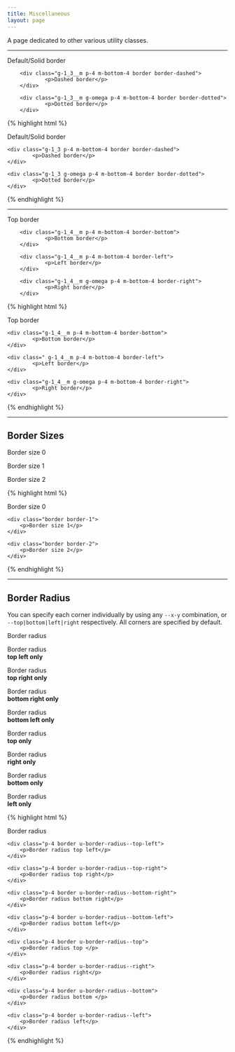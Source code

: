 ```yaml
---
title: Miscellaneous
layout: page
---
```


<p class="t-4">A page dedicated to other various utility classes.</p>

<hr />

<div class="container-m">
		<div class="g-1_3__m p-4 m-bottom-4 border">
				<p>Default/Solid border</p>
		</div>

		<div class="g-1_3__m p-4 m-bottom-4 border border-dashed">
				<p>Dashed border</p>
		</div>

		<div class="g-1_3__m g-omega p-4 m-bottom-4 border border-dotted">
				<p>Dotted border</p>
		</div>
</div>

{% highlight html %}
	<div class="g-1_3 p-4 m-bottom-4 border">
			<p>Default/Solid border</p>
	</div>

	<div class="g-1_3 p-4 m-bottom-4 border border-dashed">
			<p>Dashed border</p>
	</div>

	<div class="g-1_3 g-omega p-4 m-bottom-4 border border-dotted">
			<p>Dotted border</p>
	</div>
{% endhighlight %}

<hr />

<div class="container-m">
		<div class="g-1_4__m p-4 m-bottom-4 border-top">
				<p>Top border</p>
		</div>

		<div class="g-1_4__m p-4 m-bottom-4 border-bottom">
				<p>Bottom border</p>
		</div>

		<div class="g-1_4__m p-4 m-bottom-4 border-left">
				<p>Left border</p>
		</div>

		<div class="g-1_4__m g-omega p-4 m-bottom-4 border-right">
				<p>Right border</p>
		</div>
</div>

{% highlight html %}
	<div class="g-1_4__m p-4 m-bottom-4 border-top">
			<p>Top border</p>
	</div>

	<div class="g-1_4__m p-4 m-bottom-4 border-bottom">
			<p>Bottom border</p>
	</div>

	<div class=" g-1_4__m p-4 m-bottom-4 border-left">
			<p>Left border</p>
	</div>

	<div class="g-1_4__m g-omega p-4 m-bottom-4 border-right">
			<p>Right border</p>
	</div>
{% endhighlight %}

<hr />

<h2 class="m-bottom-4">Border Sizes</h2>

<div class="container-m">
	<div class="g-1_3__m p-4 m-bottom-4 bg-c-g100 border border-0">
		<p>Border size 0</p>
	</div>
	<div class="g-1_3__m p-4 m-bottom-4 bg-c-g100 border border-1">
		<p>Border size 1</p>
	</div>
	<div class="g-1_3__m g-omega p-4 m-bottom-4 bg-c-g100 border border-2">
		<p>Border size 2</p>
	</div>
</div>

{% highlight html %}
	<div class="border border-0">
		<p>Border size 0</p>
	</div>

	<div class="border border-1">
		<p>Border size 1</p>
	</div>

	<div class="border border-2">
		<p>Border size 2</p>
	</div>
{% endhighlight %}

<hr />

<h2 class="m-bottom-4">Border Radius</h2>

<p class="t-4 m-bottom">You can specify each corner individually by using any <code>--x-y</code> combination, or <code>--top|bottom|left|right</code> respectively. All corners are specified by default.</p>

<div class="p-4 border u-border-radius m-bottom">
		<p>Border radius</p>
</div>
<div class="container-full-width">
	<div class="g-1_4__m p-4 border u-border-radius--top-left m-bottom">
		<p>Border radius <br /><strong>top left only</strong></p>
	</div>
	<div class="g-1_4__m p-4 border u-border-radius--top-right m-bottom">
		<p>Border radius <br /><strong>top right only</strong></p>
	</div>
	<div class="g-1_4__m p-4 border u-border-radius--bottom-right m-bottom">
		<p>Border radius <br /><strong>bottom right only</strong></p>
	</div>
		<div class="g-1_4__m p-4 border u-border-radius--bottom-left m-bottom">
		<p>Border radius <br /><strong>bottom left only</strong></p>
	</div>
</div>
<div class="container-full-width">
	<div class="g-1_4__m p-4 border u-border-radius--top m-bottom">
		<p>Border radius <br /><strong>top only</strong></p>
	</div>
	<div class="g-1_4__m p-4 border u-border-radius--right m-bottom">
		<p>Border radius <br /><strong>right only</strong></p>
	</div>
	<div class="g-1_4__m p-4 border u-border-radius--bottom m-bottom">
		<p>Border radius <br /><strong>bottom only</strong></p>
	</div>
	<div class="g-1_4__m p-4 border u-border-radius--left m-bottom">
		<p>Border radius <br /><strong>left only</strong></p>
	</div>
</div>

{% highlight html %}
	<div class="p-4 border u-border-radius">
		<p>Border radius</p>
	</div>

	<div class="p-4 border u-border-radius--top-left">
		<p>Border radius top left</p>
	</div>

	<div class="p-4 border u-border-radius--top-right">
		<p>Border radius top right</p>
	</div>

	<div class="p-4 border u-border-radius--bottom-right">
		<p>Border radius bottom right</p>
	</div>

	<div class="p-4 border u-border-radius--bottom-left">
		<p>Border radius bottom left</p>
	</div>

	<div class="p-4 border u-border-radius--top">
		<p>Border radius top </p>
	</div>

	<div class="p-4 border u-border-radius--right">
		<p>Border radius right</p>
	</div>

	<div class="p-4 border u-border-radius--bottom">
		<p>Border radius bottom </p>
	</div>

	<div class="p-4 border u-border-radius--left">
		<p>Border radius left</p>
	</div>
{% endhighlight %}

